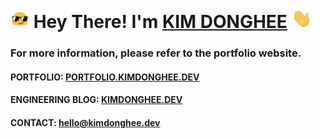 <h1><img src="/sunglass.gif" width="30"/> Hey There! I'm <a href="https://github.com/DEVHEE/" target="_blank">KIM DONGHEE</a> <img
src="/hi.gif" width="32" /></h1>

<h3>For more information, please refer to the portfolio website.</h4>

<h4>PORTFOLIO: <b><a href="https://portfolio.kimdonghee.dev">PORTFOLIO.KIMDONGHEE.DEV</a></b></h4>

<h4>ENGINEERING BLOG: <b><a href="https://kimdonghee.dev">KIMDONGHEE.DEV</a></b></h4>

<h4>CONTACT: <b><a href="mailto:hello@kimdonghee.dev">hello@kimdonghee.dev</a></b></h4>
